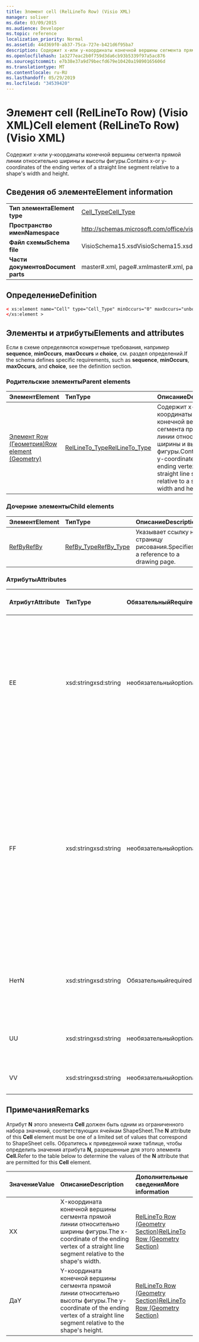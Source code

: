 ```yaml
---
title: Элемент cell (RelLineTo Row) (Visio XML)
manager: soliver
ms.date: 03/09/2015
ms.audience: Developer
ms.topic: reference
localization_priority: Normal
ms.assetid: 44d369f0-ab37-75ca-727e-b421d6f95ba7
description: Содержит x-или y-координаты конечной вершины сегмента прямой линии относительно ширины и высоты фигуры.
ms.openlocfilehash: 1a3277eac2b0f759d3da6cb93b5339f97a5ac876
ms.sourcegitcommit: e7b38e37a9d79becfd679e10420a19890165606d
ms.translationtype: MT
ms.contentlocale: ru-RU
ms.lasthandoff: 05/29/2019
ms.locfileid: "34539420"
---
```

# <a name="cell-element-rellineto-row-visio-xml"></a><span data-ttu-id="a762d-103">Элемент cell (RelLineTo Row) (Visio XML)</span><span class="sxs-lookup"><span data-stu-id="a762d-103">Cell element (RelLineTo Row) (Visio XML)</span></span>

<span data-ttu-id="a762d-104">Содержит x-или y-координаты конечной вершины сегмента прямой линии относительно ширины и высоты фигуры.</span><span class="sxs-lookup"><span data-stu-id="a762d-104">Contains x-or y-coordinates of the ending vertex of a straight line segment relative to a shape's width and height.</span></span>
  
## <a name="element-information"></a><span data-ttu-id="a762d-105">Сведения об элементе</span><span class="sxs-lookup"><span data-stu-id="a762d-105">Element information</span></span>

|||
|:-----|:-----|
|<span data-ttu-id="a762d-106">**Тип элемента**</span><span class="sxs-lookup"><span data-stu-id="a762d-106">**Element type**</span></span> <br/> |[<span data-ttu-id="a762d-107">Cell_Type</span><span class="sxs-lookup"><span data-stu-id="a762d-107">Cell_Type</span></span>](cell_type-complextypevisio-xml.md) <br/> |
|<span data-ttu-id="a762d-108">**Пространство имен**</span><span class="sxs-lookup"><span data-stu-id="a762d-108">**Namespace**</span></span> <br/> |http://schemas.microsoft.com/office/visio/2012/main  <br/> |
|<span data-ttu-id="a762d-109">**Файл схемы**</span><span class="sxs-lookup"><span data-stu-id="a762d-109">**Schema file**</span></span> <br/> |<span data-ttu-id="a762d-110">VisioSchema15.xsd</span><span class="sxs-lookup"><span data-stu-id="a762d-110">VisioSchema15.xsd</span></span>  <br/> |
|<span data-ttu-id="a762d-111">**Части документов**</span><span class="sxs-lookup"><span data-stu-id="a762d-111">**Document parts**</span></span> <br/> |<span data-ttu-id="a762d-112">master#.xml, page#.xml</span><span class="sxs-lookup"><span data-stu-id="a762d-112">master#.xml, page#.xml</span></span>  <br/> |
   
## <a name="definition"></a><span data-ttu-id="a762d-113">Определение</span><span class="sxs-lookup"><span data-stu-id="a762d-113">Definition</span></span>

```XML
< xs:element name="Cell" type="Cell_Type" minOccurs="0" maxOccurs="unbounded" >
</xs:element >
```

## <a name="elements-and-attributes"></a><span data-ttu-id="a762d-114">Элементы и атрибуты</span><span class="sxs-lookup"><span data-stu-id="a762d-114">Elements and attributes</span></span>

<span data-ttu-id="a762d-115">Если в схеме определяются конкретные требования, например **sequence**, **minOccurs**, **maxOccurs** и **choice**, см. раздел определений.</span><span class="sxs-lookup"><span data-stu-id="a762d-115">If the schema defines specific requirements, such as **sequence**, **minOccurs**, **maxOccurs**, and **choice**, see the definition section.</span></span> 
  
### <a name="parent-elements"></a><span data-ttu-id="a762d-116">Родительские элементы</span><span class="sxs-lookup"><span data-stu-id="a762d-116">Parent elements</span></span>

|<span data-ttu-id="a762d-117">**Элемент**</span><span class="sxs-lookup"><span data-stu-id="a762d-117">**Element**</span></span>|<span data-ttu-id="a762d-118">**Тип**</span><span class="sxs-lookup"><span data-stu-id="a762d-118">**Type**</span></span>|<span data-ttu-id="a762d-119">**Описание**</span><span class="sxs-lookup"><span data-stu-id="a762d-119">**Description**</span></span>|
|:-----|:-----|:-----|
|[<span data-ttu-id="a762d-120">Элемент Row (Геометрия)</span><span class="sxs-lookup"><span data-stu-id="a762d-120">Row element (Geometry)</span></span>](row-element-geometry-sectionvisio-xml.md) <br/> |[<span data-ttu-id="a762d-121">RelLineTo_Type</span><span class="sxs-lookup"><span data-stu-id="a762d-121">RelLineTo_Type</span></span>](rellineto_type-complextypevisio-xml.md) <br/> |<span data-ttu-id="a762d-122">Содержит x-или y-координаты конечной вершины сегмента прямой линии относительно ширины и высоты фигуры.</span><span class="sxs-lookup"><span data-stu-id="a762d-122">Contains x-or y-coordinates of the ending vertex of a straight line segment relative to a shape's width and height.</span></span>  <br/> |
   
### <a name="child-elements"></a><span data-ttu-id="a762d-123">Дочерние элементы</span><span class="sxs-lookup"><span data-stu-id="a762d-123">Child elements</span></span>

|<span data-ttu-id="a762d-124">**Элемент**</span><span class="sxs-lookup"><span data-stu-id="a762d-124">**Element**</span></span>|<span data-ttu-id="a762d-125">**Тип**</span><span class="sxs-lookup"><span data-stu-id="a762d-125">**Type**</span></span>|<span data-ttu-id="a762d-126">**Описание**</span><span class="sxs-lookup"><span data-stu-id="a762d-126">**Description**</span></span>|
|:-----|:-----|:-----|
|[<span data-ttu-id="a762d-127">RefBy</span><span class="sxs-lookup"><span data-stu-id="a762d-127">RefBy</span></span>](refby-element-cell_type-complextypevisio-xml.md) <br/> |[<span data-ttu-id="a762d-128">RefBy_Type</span><span class="sxs-lookup"><span data-stu-id="a762d-128">RefBy_Type</span></span>](refby_type-complextypevisio-xml.md) <br/> |<span data-ttu-id="a762d-129">Указывает ссылку на страницу рисования.</span><span class="sxs-lookup"><span data-stu-id="a762d-129">Specifies a reference to a drawing page.</span></span>  <br/> |
   
### <a name="attributes"></a><span data-ttu-id="a762d-130">Атрибуты</span><span class="sxs-lookup"><span data-stu-id="a762d-130">Attributes</span></span>

|<span data-ttu-id="a762d-131">**Атрибут**</span><span class="sxs-lookup"><span data-stu-id="a762d-131">**Attribute**</span></span>|<span data-ttu-id="a762d-132">**Тип**</span><span class="sxs-lookup"><span data-stu-id="a762d-132">**Type**</span></span>|<span data-ttu-id="a762d-133">**Обязательный**</span><span class="sxs-lookup"><span data-stu-id="a762d-133">**Required**</span></span>|<span data-ttu-id="a762d-134">**Описание**</span><span class="sxs-lookup"><span data-stu-id="a762d-134">**Description**</span></span>|<span data-ttu-id="a762d-135">**Возможные значения**</span><span class="sxs-lookup"><span data-stu-id="a762d-135">**Possible values**</span></span>|
|:-----|:-----|:-----|:-----|:-----|
|<span data-ttu-id="a762d-136">E</span><span class="sxs-lookup"><span data-stu-id="a762d-136">E</span></span>  <br/> |<span data-ttu-id="a762d-137">xsd:string</span><span class="sxs-lookup"><span data-stu-id="a762d-137">xsd:string</span></span>  <br/> |<span data-ttu-id="a762d-138">необязательный</span><span class="sxs-lookup"><span data-stu-id="a762d-138">optional</span></span>  <br/> |<span data-ttu-id="a762d-139">Указывает, что формула оценивается как ошибка.</span><span class="sxs-lookup"><span data-stu-id="a762d-139">Indicates that the formula evaluates to an error.</span></span> <span data-ttu-id="a762d-140">Значение **E —** текущее значение (строка сообщения об ошибке); Значение атрибута **V** является последним допустимым значением.</span><span class="sxs-lookup"><span data-stu-id="a762d-140">The value of **E** is the current value (an error message string); the value of the **V** attribute is the last valid value.</span></span>  <br/> |<span data-ttu-id="a762d-141">Строка сообщения об ошибке.</span><span class="sxs-lookup"><span data-stu-id="a762d-141">An error message string.</span></span>  <br/> |
|<span data-ttu-id="a762d-142">F</span><span class="sxs-lookup"><span data-stu-id="a762d-142">F</span></span>  <br/> |<span data-ttu-id="a762d-143">xsd:string</span><span class="sxs-lookup"><span data-stu-id="a762d-143">xsd:string</span></span>  <br/> |<span data-ttu-id="a762d-144">необязательный</span><span class="sxs-lookup"><span data-stu-id="a762d-144">optional</span></span>  <br/> | <span data-ttu-id="a762d-145">Представляет формулу элемента.</span><span class="sxs-lookup"><span data-stu-id="a762d-145">Represents the element's formula.</span></span> <span data-ttu-id="a762d-146">Этот атрибут может содержать одну из следующих строк:</span><span class="sxs-lookup"><span data-stu-id="a762d-146">This attribute can contain one of the following strings:</span></span>  <br/>  <span data-ttu-id="a762d-147">"(некоторые формулы)", если формула существует локально</span><span class="sxs-lookup"><span data-stu-id="a762d-147">'(some formula)' if the formula exists locally</span></span>  <br/>  <span data-ttu-id="a762d-148">`No Formula` если формула локально удалена или заблокирована</span><span class="sxs-lookup"><span data-stu-id="a762d-148">`No Formula` if the formula is locally deleted or blocked</span></span>  <br/>  <span data-ttu-id="a762d-149">`Inh` если формула наследуется.</span><span class="sxs-lookup"><span data-stu-id="a762d-149">`Inh` if the formula is inherited.</span></span>  <br/> |<span data-ttu-id="a762d-150">Формула.</span><span class="sxs-lookup"><span data-stu-id="a762d-150">A formula.</span></span>  <br/> |
|<span data-ttu-id="a762d-151">Нет</span><span class="sxs-lookup"><span data-stu-id="a762d-151">N</span></span>  <br/> |<span data-ttu-id="a762d-152">xsd:string</span><span class="sxs-lookup"><span data-stu-id="a762d-152">xsd:string</span></span>  <br/> |<span data-ttu-id="a762d-153">Обязательный</span><span class="sxs-lookup"><span data-stu-id="a762d-153">required</span></span>  <br/> |<span data-ttu-id="a762d-154">Представляет имя ячейки ShapeSheet.</span><span class="sxs-lookup"><span data-stu-id="a762d-154">Represents the name of the ShapeSheet cell.</span></span>  <br/> |<span data-ttu-id="a762d-155">Имя ячейки ShapeSheet.</span><span class="sxs-lookup"><span data-stu-id="a762d-155">The name of the ShapeSheet cell.</span></span>  <br/> <span data-ttu-id="a762d-156">См. раздел Замечания ниже.</span><span class="sxs-lookup"><span data-stu-id="a762d-156">See the Remarks section below.</span></span>  <br/> |
|<span data-ttu-id="a762d-157">U</span><span class="sxs-lookup"><span data-stu-id="a762d-157">U</span></span>  <br/> |<span data-ttu-id="a762d-158">xsd:string</span><span class="sxs-lookup"><span data-stu-id="a762d-158">xsd:string</span></span>  <br/> |<span data-ttu-id="a762d-159">необязательный</span><span class="sxs-lookup"><span data-stu-id="a762d-159">optional</span></span>  <br/> |<span data-ttu-id="a762d-160">Представляет единицу измерения, по умолчанию — DL.</span><span class="sxs-lookup"><span data-stu-id="a762d-160">Represents a unit of measure The default is DL.</span></span>  <br/> |<span data-ttu-id="a762d-161">Единицы ячейки.</span><span class="sxs-lookup"><span data-stu-id="a762d-161">The units of the cell.</span></span>  <br/> |
|<span data-ttu-id="a762d-162">V</span><span class="sxs-lookup"><span data-stu-id="a762d-162">V</span></span>  <br/> |<span data-ttu-id="a762d-163">xsd:string</span><span class="sxs-lookup"><span data-stu-id="a762d-163">xsd:string</span></span>  <br/> |<span data-ttu-id="a762d-164">необязательный</span><span class="sxs-lookup"><span data-stu-id="a762d-164">optional</span></span>  <br/> |<span data-ttu-id="a762d-165">Представляет значение ячейки.</span><span class="sxs-lookup"><span data-stu-id="a762d-165">Represents the value of the cell.</span></span>  <br/> |<span data-ttu-id="a762d-166">Значение ячейки ShapeSheet.</span><span class="sxs-lookup"><span data-stu-id="a762d-166">The value of the ShapeSheet cell.</span></span>  <br/> |
   
## <a name="remarks"></a><span data-ttu-id="a762d-167">Примечания</span><span class="sxs-lookup"><span data-stu-id="a762d-167">Remarks</span></span>

<span data-ttu-id="a762d-168">Атрибут **N** этого элемента **Cell** должен быть одним из ограниченного набора значений, соответствующих ячейкам ShapeSheet.</span><span class="sxs-lookup"><span data-stu-id="a762d-168">The **N** attribute of this **Cell** element must be one of a limited set of values that correspond to ShapeSheet cells.</span></span> <span data-ttu-id="a762d-169">Обратитесь к приведенной ниже таблице, чтобы определить значения атрибута **N,** разрешенные для этого элемента **Cell.**</span><span class="sxs-lookup"><span data-stu-id="a762d-169">Refer to the table below to determine the values of the **N** attribute that are permitted for this **Cell** element.</span></span> 
  
|<span data-ttu-id="a762d-170">**Значение**</span><span class="sxs-lookup"><span data-stu-id="a762d-170">**Value**</span></span>|<span data-ttu-id="a762d-171">**Описание**</span><span class="sxs-lookup"><span data-stu-id="a762d-171">**Description**</span></span>|<span data-ttu-id="a762d-172">**Дополнительные сведения**</span><span class="sxs-lookup"><span data-stu-id="a762d-172">**More information**</span></span>|
|:-----|:-----|:-----|
|<span data-ttu-id="a762d-173">X</span><span class="sxs-lookup"><span data-stu-id="a762d-173">X</span></span>  <br/> |<span data-ttu-id="a762d-174">X-координата конечной вершины сегмента прямой линии относительно ширины фигуры.</span><span class="sxs-lookup"><span data-stu-id="a762d-174">The x-coordinate of the ending vertex of a straight line segment relative to the shape's width.</span></span>  <br/> |[<span data-ttu-id="a762d-175">RelLineTo Row (Geometry Section)</span><span class="sxs-lookup"><span data-stu-id="a762d-175">RelLineTo Row (Geometry Section)</span></span>](rellineto-row-geometry-section.md) <br/> |
|<span data-ttu-id="a762d-176">Да</span><span class="sxs-lookup"><span data-stu-id="a762d-176">Y</span></span>  <br/> |<span data-ttu-id="a762d-177">Y-координата конечной вершины сегмента прямой линии относительно высоты фигуры.</span><span class="sxs-lookup"><span data-stu-id="a762d-177">The y-coordinate of the ending vertex of a straight line segment relative to the shape's height.</span></span>  <br/> |[<span data-ttu-id="a762d-178">RelLineTo Row (Geometry Section)</span><span class="sxs-lookup"><span data-stu-id="a762d-178">RelLineTo Row (Geometry Section)</span></span>](rellineto-row-geometry-section.md) <br/> |
   

